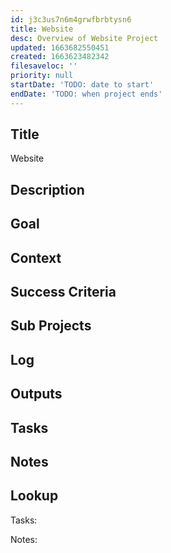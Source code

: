 ```yaml
---
id: j3c3us7n6m4grwfbrbtysn6
title: Website
desc: Overview of Website Project
updated: 1663682550451
created: 1663623482342
filesaveloc: ''
priority: null
startDate: 'TODO: date to start'
endDate: 'TODO: when project ends'
---
```


## Title
Website

## Description


## Goal
<!-- What are you trying to accomplish -->

## Context
<!-- Background information -->

## Success Criteria
<!-- milestones for this project -->

## Sub Projects
<!-- For larger projects, list out sub projects related-->

## Log
<!-- For longer projects, keep a rough log of major events-->

## Outputs
<!-- any outputs that were generated from this project. eg. slides, videos, etc-->

<!-- Everything below this line is work needed to achieve the stated goal-->

## Tasks
<!-- use this space to track current tasks. alternatively, you can also link to your daily journal note -->

## Notes
<!-- use this space for arbitrary notes -->

## Lookup
<!-- relevant prior work or resources -->








Tasks:




Notes:



